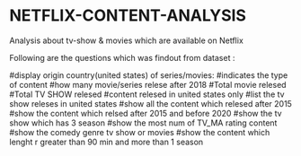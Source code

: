 # NETFLIX-CONTENT-ANALYSIS
Analysis about tv-show &amp; movies which are available on Netflix


Following are the questions which was findout from dataset :

#display origin country(united states) of series/movies:
#indicates the type of content
#how many movie/series relese after 2018
#Total movie relesed
#Total TV SHOW relesed
#content relesed in united states only
#list the tv show releses in united states
#show all the content which relesed after 2015
#show the content which relsed after 2015 and before 2020
#show the tv show which has 3 season 
#show the most num of TV_MA rating content
#show the comedy genre tv show or movies
#show the content which lenght r greater than 90 min and more than 1 season
